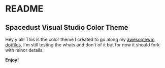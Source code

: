 # README
## Spacedust Visual Studio Color Theme
Hey y'all! This is the color theme I created to go along my [awesomewm dotfiles](https://github.com/Wallsified/Spacedust). 
I'm still testing the whats and don't of it but for now it should fork with minor details.  

**Enjoy!**
